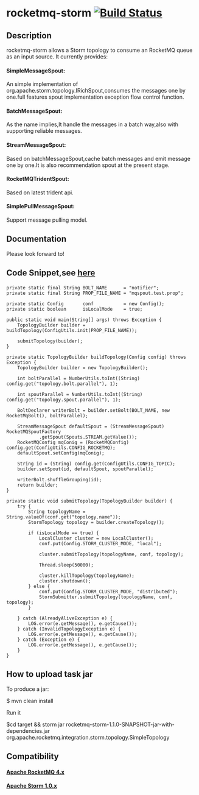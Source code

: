 # rocketmq-storm [![Build Status](https://travis-ci.org/rocketmq/rocketmq-storm.svg?branch=master)](https://travis-ci.org/rocketmq/rocketmq-storm)

## Description

rocketmq-storm allows a Storm topology to consume an RocketMQ queue as an input source. It currently provides:

#### SimpleMessageSpout: 
An simple implementation of org.apache.storm.topology.IRichSpout,consumes the messages one by one.full features spout implementation exception flow control function.

#### BatchMessageSpout: 
As the name implies,It handle the messages in a batch way,also with supporting reliable messages.

#### StreamMessageSpout: 
Based on batchMessageSpout,cache batch messages and emit message one by one.It is also recommendation spout at the present stage.

#### RocketMQTridentSpout: 
Based on latest trident api.

#### SimplePullMessageSpout: 
Support message pulling model.

## Documentation
Please look forward to!

## Code Snippet,see [here](https://github.com/rocketmq/rocketmq-storm/blob/master/src/main/java/org/apache/rocketmq/integration/storm/topology/SimpleTopology.java)

#### 
    private static final String BOLT_NAME      = "notifier";
    private static final String PROP_FILE_NAME = "mqspout.test.prop";

    private static Config       conf           = new Config();
    private static boolean      isLocalMode    = true;

    public static void main(String[] args) throws Exception {
        TopologyBuilder builder = buildTopology(ConfigUtils.init(PROP_FILE_NAME));

        submitTopology(builder);
    }

    private static TopologyBuilder buildTopology(Config config) throws Exception {
        TopologyBuilder builder = new TopologyBuilder();

        int boltParallel = NumberUtils.toInt((String) config.get("topology.bolt.parallel"), 1);

        int spoutParallel = NumberUtils.toInt((String) config.get("topology.spout.parallel"), 1);

        BoltDeclarer writerBolt = builder.setBolt(BOLT_NAME, new RocketMqBolt(), boltParallel);

        StreamMessageSpout defaultSpout = (StreamMessageSpout) RocketMQSpoutFactory
                .getSpout(Spouts.STREAM.getValue());
        RocketMQConfig mqConig = (RocketMQConfig) config.get(ConfigUtils.CONFIG_ROCKETMQ);
        defaultSpout.setConfig(mqConig);

        String id = (String) config.get(ConfigUtils.CONFIG_TOPIC);
        builder.setSpout(id, defaultSpout, spoutParallel);

        writerBolt.shuffleGrouping(id);
        return builder;
    }

    private static void submitTopology(TopologyBuilder builder) {
        try {
            String topologyName = String.valueOf(conf.get("topology.name"));
            StormTopology topology = builder.createTopology();

            if (isLocalMode == true) {
                LocalCluster cluster = new LocalCluster();
                conf.put(Config.STORM_CLUSTER_MODE, "local");

                cluster.submitTopology(topologyName, conf, topology);

                Thread.sleep(50000);

                cluster.killTopology(topologyName);
                cluster.shutdown();
            } else {
                conf.put(Config.STORM_CLUSTER_MODE, "distributed");
                StormSubmitter.submitTopology(topologyName, conf, topology);
            }

        } catch (AlreadyAliveException e) {
            LOG.error(e.getMessage(), e.getCause());
        } catch (InvalidTopologyException e) {
            LOG.error(e.getMessage(), e.getCause());
        } catch (Exception e) {
            LOG.error(e.getMessage(), e.getCause());
        }
    } 


## How to upload task jar
To produce a jar:

$ mvn clean install


Run it

$cd target && storm jar rocketmq-storm-1.1.0-SNAPSHOT-jar-with-dependencies.jar org.apache.rocketmq.integration.storm.topology.SimpleTopology


## Compatibility
#### [Apache RocketMQ 4.x](https://github.com/apache/incubator-rocketmq)

#### [Apache Storm 1.0.x](https://github.com/apache/storm)
